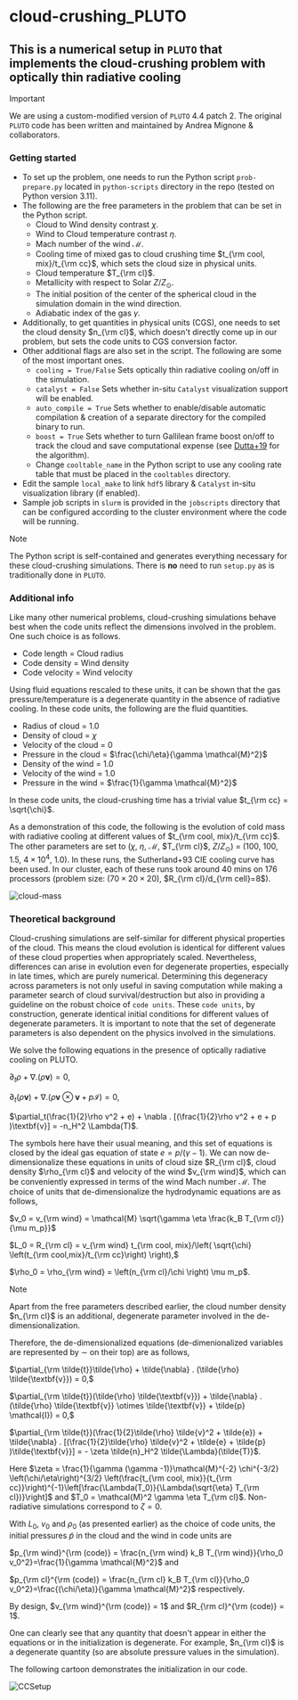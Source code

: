 # cloud-crushing_PLUTO

## This is a numerical setup in `PLUTO` that implements the cloud-crushing problem with optically thin radiative cooling

> [!IMPORTANT]
> We are using a custom-modified version of `PLUTO` 4.4 patch 2. The original `PLUTO` code has been written and maintained by Andrea Mignone & collaborators.

### Getting started
- To set up the problem, one needs to run the Python script `prob-prepare.py` located in `python-scripts` directory in the repo (tested on Python version 3.11).
- The following are the free parameters in the problem that can be set in the Python script.
  - Cloud to Wind density contrast $\chi$.
  - Wind to Cloud temperature contrast $\eta$.
  - Mach number of the wind $\mathcal{M}$.
  - Cooling time of mixed gas to cloud crushing time $t_{\rm cool, mix}/t_{\rm cc}$, which sets the cloud size in physical units.
  - Cloud temperature $T_{\rm cl}$.
  - Metallicity with respect to Solar $Z/Z_\odot$.
  - The initial position of the center of the spherical cloud in the simulation domain in the wind direction.
  - Adiabatic index of the gas $\gamma$.
- Additionally, to get quantities in physical units (CGS), one needs to set the cloud density $n_{\rm cl}$, which doesn't directly come up in our problem, but sets the code units to CGS conversion factor.
- Other additional flags are also set in the script. The following are some of the most important ones.
  - `cooling = True/False` Sets optically thin radiative cooling on/off in the simulation.
  - `catalyst = False` Sets whether in-situ `Catalyst` visualization support will be enabled.
  - `auto_compile = True` Sets whether to enable/disable automatic compilation & creation of a separate directory for the compiled binary to run.
  - `boost = True` Sets whether to turn Gallilean frame boost on/off to track the cloud and save computational expense (see [Dutta+19](https://ui.adsabs.harvard.edu/abs/2019RNAAS...3..148D/abstract) for the algorithm).
  - Change `cooltable_name` in the Python script to use any cooling rate table that must be placed in the `cooltables` directory.
- Edit the sample `local_make` to link `hdf5` library \& `Catalyst` in-situ visualization library (if enabled).
- Sample job scripts in `slurm` is provided in the `jobscripts` directory that can be configured according to the cluster environment where the code will be running.
> [!NOTE]  
> The Python script is self-contained and generates everything necessary for these cloud-crushing simulations. There is **no** need to run `setup.py` as is traditionally done in `PLUTO`.
### Additional info
Like many other numerical problems, cloud-crushing simulations behave best when the code units reflect the dimensions involved in the problem. One such choice is as follows.
  - Code length = Cloud radius
  - Code density = Wind density
  - Code velocity = Wind velocity

Using fluid equations rescaled to these units, it can be shown that the gas pressure/temperature is a degenerate quantity in the absence of radiative cooling.
In these code units, the following are the fluid quantities.
  - Radius of cloud = 1.0
  - Density of cloud = $\chi$
  - Velocity of the cloud = 0
  - Pressure in the cloud = $\frac{\chi/\eta}{\gamma \mathcal{M}^2}$
  - Density of the wind = 1.0
  - Velocity of the wind = 1.0
  - Pressure in the wind = $\frac{1}{\gamma \mathcal{M}^2}$

In these code units, the cloud-crushing time has a trivial value $t_{\rm cc} = \sqrt{\chi}$.

As a demonstration of this code, the following is the evolution of cold mass with radiative cooling at different values of $t_{\rm cool, mix}/t_{\rm cc}$. The other parameters are set to ($\chi$, $\eta$, $\mathcal{M}$, $T_{\rm cl}$, $Z/Z_\odot$) = ($100$, $100$, $1.5$, $4 \times 10^{4}$, $1.0$). In these runs, the Sutherland+93 CIE cooling curve has been used. In our cluster, each of these runs took around 40 mins on 176 processors (problem size: ($70 \times 20 \times 20$), $R_{\rm cl}/d_{\rm cell}=8$).

![cloud-mass](https://github.com/dutta-alankar/cloud-crushing_PLUTO/assets/39578361/bf5ff6cb-65ed-4d9a-b4c1-2e009afe2abe)

### Theoretical background

Cloud-crushing simulations are self-similar for different physical properties of the cloud. This means the cloud evolution is identical for different values of these cloud properties when appropriately scaled. Nevertheless, differences can arise in evolution even for degenerate properties, especially in late times, which are purely numerical. Determining this degeneracy across parameters is not only useful in saving computation while making a parameter search of cloud survival/destruction but also in providing a guideline on the robust choice of `code units`. These `code units`, by construction, generate identical initial conditions for different values of degenerate parameters. It is important to note that the set of degenerate parameters is also dependent on the physics involved in the simulations.

We solve the following equations in the presence of optically radiative cooling on PLUTO.

$\partial_t\rho + \nabla . (\rho \textbf{v}) = 0,$

$\partial_t(\rho \textbf{v}) + \nabla . (\rho \textbf{v} \otimes \textbf{v} + p \mathcal{I}) = 0,$

$\partial_t(\frac{1}{2}\rho v^2 + e) + \nabla . [(\frac{1}{2}\rho v^2 + e + p )\textbf{v}] = -n_H^2 \Lambda(T)$.

The symbols here have their usual meaning, and this set of equations is closed by the ideal gas equation of state $e = p/(\gamma -1)$.
We can now de-dimensionalize these equations in units of cloud size $R_{\rm cl}$, cloud density $\rho_{\rm cl}$ and velocity of the wind $v_{\rm wind}$, which can be conveniently expressed in terms of the wind Mach number $\mathcal{M}$. The choice of units that de-dimensionalize the hydrodynamic equations are as follows,

$v_0 = v_{\rm wind} = \mathcal{M} \sqrt{\gamma \eta \frac{k_B T_{\rm cl}}{\mu m_p}}$

$L_0 = R_{\rm cl} = v_{\rm wind} t_{\rm cool, mix}/\left( \sqrt{\chi} \left(t_{\rm cool,mix}/t_{\rm cc}\right) \right),$ 

$\rho_0 = \rho_{\rm wind} = \left(n_{\rm cl}/\chi \right) \mu m_p$. 

> [!NOTE] 
> Apart from the free parameters described earlier, the cloud number density $n_{\rm cl}$ is an additional, degenerate parameter involved in the de-dimensionalization.

Therefore, the de-dimensionalized equations (de-dimenionalized variables are represented by $\sim$ on their top) are as follows,

$\partial_{\rm \tilde{t}}\tilde{\rho} + \tilde{\nabla} . (\tilde{\rho} \tilde{\textbf{v}}) = 0,$

$\partial_{\rm \tilde{t}}(\tilde{\rho} \tilde{\textbf{v}}) + \tilde{\nabla} . (\tilde{\rho} \tilde{\textbf{v}} \otimes \tilde{\textbf{v}} + \tilde{p} \mathcal{I}) = 0,$

$\partial_{\rm \tilde{t}}(\frac{1}{2}\tilde{\rho} \tilde{v}^2 + \tilde{e}) + \tilde{\nabla} . [(\frac{1}{2}\tilde{\rho} \tilde{v}^2 + \tilde{e} + \tilde{p} )\tilde{\textbf{v}}] = - \zeta \tilde{n}_H^2 \tilde{\Lambda}(\tilde{T)}$.

Here $\zeta = \frac{1}{\gamma (\gamma -1)}\mathcal{M}^{-2} \chi^{-3/2} \left(\chi/\eta\right)^{3/2} \left(\frac{t_{\rm cool, mix}}{t_{\rm cc}}\right)^{-1}\left[\frac{\Lambda(T_0)}{\Lambda(\sqrt{\eta} T_{\rm cl})}\right]$ and $T_0 = \mathcal{M}^2 \gamma \eta T_{\rm cl}$. Non-radiative simulations correspond to $\zeta =0$.

With $L_0$, $v_0$ and $\rho_0$ (as presented earlier) as the choice of code units, the initial pressures $\tilde{p}$ in the cloud and the wind in code units are 

$p_{\rm wind}^{\rm (code)} = \frac{n_{\rm wind} k_B T_{\rm wind}}{\rho_0 v_0^2}=\frac{1}{\gamma \mathcal{M}^2}$ and

$p_{\rm cl}^{\rm (code)} = \frac{n_{\rm cl} k_B T_{\rm cl}}{\rho_0 v_0^2}=\frac{(\chi/\eta)}{\gamma \mathcal{M}^2}$ respectively.

By design, $v_{\rm wind}^{\rm (code)} = 1$ and $R_{\rm cl}^{\rm (code)} = 1$.

One can clearly see that any quantity that doesn't appear in either the equations or in the initialization is degenerate. For example, $n_{\rm cl}$ is a degenerate quantity (so are absolute pressure values in the simulation). 

The following cartoon demonstrates the initialization in our code.

![CCSetup](https://github.com/dutta-alankar/cloud-crushing_PLUTO/assets/39578361/a31f2fcd-4014-4c80-a57d-d534318bb06d)

